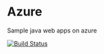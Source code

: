 # Azure
Sample java web apps on azure

[![Build Status](https://dev.azure.com/snehabonthala/FirstPipeline/_apis/build/status/snehabonthala.Azure?branchName=master)](https://dev.azure.com/snehabonthala/FirstPipeline/_build/latest?definitionId=1&branchName=master)
